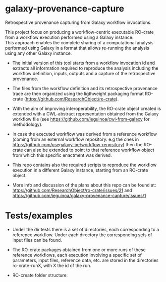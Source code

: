 # galaxy-provenance-capture
Retrospective provenance capturing from Galaxy workflow invocations.

This project focus on producing a workflow-centric executable RO-crate from a workflow execution performed using a Galaxy instance. 	
This approach enables the complete sharing of a computational analysis performed using Galaxy in a format that allows re-running the analysis using any other Galaxy instance.

- The initial version of this tool starts from a workflow invocation id and extracts all information required to reproduce the analysis including the workflow definition, inputs, outputs and a capture of the retrospective provenance.  

- The files from the workflow definition and its retrospective provenance trace are then organized using the ligthweight packaging format RO-crate (https://github.com/ResearchObject/ro-crate).

- With the aim of improving interoperability, the RO-crate object created is extended with a CWL-abstract representation obtained from the Galaxy workflow file (see https://github.com/ieguinoa/cwl-from-galaxy for methodology).

- In case the executed workflow was derived from a reference workflow (coming from an external workflow repository: e.g the ones in https://github.com/usegalaxy-be/workflow-repository) then the RO-crate can also be extended to point to that reference workflow object from which this specific enactment was derived. 

- This repo contains also the required scripts to reproduce the workflow execution in a different Galaxy instance, starting from an RO-crate object.

- More info and discussion of the plans about this repo can be found at: https://github.com/ResearchObject/ro-crate/issues/21 and https://github.com/ieguinoa/galaxy-provenance-capture/issues/1



# Tests/examples

- Under the dir tests there is a set of directories, each corresponding to a reference workflow. Under each directory the corresponding sets of input files can be found.

- The RO-crate packages obtained from one or more runs of these reference workflows, each execution involving a specific set of parameters, input files, reference data, etc. are stored in the directories ro-crate-runX, with X the id of the run.

- RO-create folder structure:
